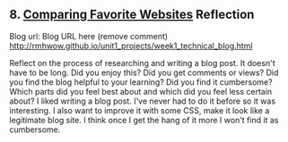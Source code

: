 ## 8. [Comparing Favorite Websites](8_technical_blog/readme.md) Reflection

Blog url:  Blog URL here (remove comment) 
http://rmhwow.github.io/unit1_projects/week1_technical_blog.html

Reflect on the process of researching and writing a blog post. It doesn't have to be long. Did you enjoy this? Did you get comments or views? Did you find the blog helpful to your learning? Did you find it cumbersome? Which parts did you feel best about and which did you feel less certain about?
I liked writing a blog post. I've never had to do it before so it was interesting.  I also want to improve it with some CSS, make it look like a legitimate blog site. I think once I get the hang of it more I won't find it as cumbersome. 